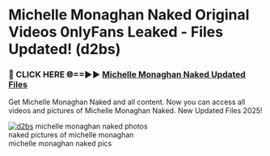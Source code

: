 # Michelle Monaghan Naked Original Videos 0nlyFans Leaked - Files Updated! (d2bs)

<h3>🔴 CLICK HERE 🌐==►► <a href="https://tinyurl.com/up5wt9bj" rel="nofollow">Michelle Monaghan Naked Updated Files</a></h3>

Get Michelle Monaghan Naked and all content. Now you can access all videos and pictures of Michelle Monaghan Naked. New Updated Files 2025!

[![d2bs](https://i.imgur.com/ABiUzMV.gif)](https://tinyurl.com/up5wt9bj)
michelle monaghan naked photos<br>
naked pictures of michelle monaghan<br>
michelle monaghan naked pics